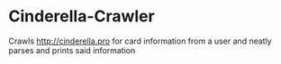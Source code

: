 # Cinderella-Crawler
Crawls http://cinderella.pro for card information from a user and neatly parses and prints said information
